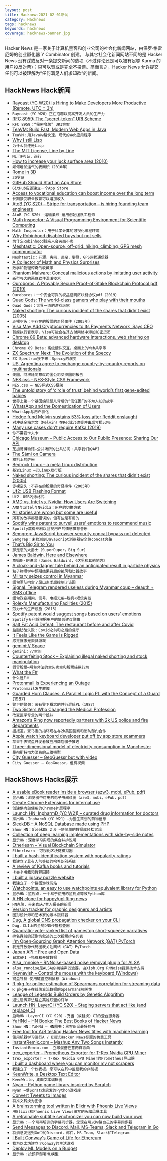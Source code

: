 ```yaml
---
layout: post
title: Hacknews2021-02-01新闻
category: Hacknews
tags: hacknews
keywords: hacknews
coverage: hacknews-banner.jpg
---
```


Hacker News 是一家关于计算机黑客和创业公司的社会化新闻网站，由保罗·格雷厄姆的创业孵化器 Y Combinator 创建。
与其它社会化新闻网站不同的是 Hacker News 没有踩或反对一条提交新闻的选项（不过评论还是可以被有足够 Karma 的用户投反对票）；只可以赞或是完全不投票。简而言之，Hacker News 允许提交任何可以被理解为“任何满足人们求知欲”的新闻。

## HackNews Hack新闻


- [Raycast (YC W20) Is Hiring to Make Developers More Productive (Remote, UTC ± 3h)](https://raycast.com/jobs)
- `Raycast（YC W20）正在招聘以提高开发人员的生产力`
- [RFC 8959: The “secret-token” URI Scheme](https://www.rfc-editor.org/rfc/rfc8959.txt)
- `RFC 8959：“秘密令牌” URI方案`
- [TeaVM: Build Fast, Modern Web Apps in Java](http://teavm.org/)
- `TeaVM：用Java构建快速，现代的Web应用程序`
- [Why I still Lisp](https://mendhekar.medium.com/why-i-still-lisp-and-you-should-too-18a2ae36bd8)
- `为什么我还是Lisp`
- [The MIT License, Line by Line](https://writing.kemitchell.com/2016/09/21/MIT-License-Line-by-Line.html)
- `MIT许可证，逐行`
- [How to increase your luck surface area (2010)](https://www.codusoperandi.com/posts/increasing-your-luck-surface-area)
- `如何增加运气的表面积（2010年）`
- [Rome in 3D](https://relivehistoryin3d.com/projects/rome-in-3d/)
- `3D罗马`
- [GitHub Should Start an App Store](https://www.ankshilp.com/time_for_github_app_store/)
- `GitHub应该建立一个App Store`
- [Access to vocational education can boost income over the long term](https://voxeu.org/article/access-vocational-education-can-boost-income-over-long-term)
- `长期接受职业教育可以增加收入`
- [AtoB (YC S20) – Stripe for transportation – is hiring founding team engineers](https://www.notion.so/Founding-Team-Engineers-AtoB-1db448bd0b8c482db48857f04c7244cf)
- `AtoB（YC S20）–运输条纹–雇用创始团队工程师`
- [Math Inspector: A Visual Programming Environment for Scientific Computing](https://mathinspector.com/)
- `Math Inspector：用于科学计算的可视化编程环境`
- [Why Robinhood disabled buys but not sells](https://stu2b50.dev/posts/why-robinhood-d3580b)
- `为什么Robinhood残疾人会买而不卖`
- [Meshtastic: Open-source, off-grid, hiking, climbing, GPS mesh communicator](https://meshtastic.letstalkthis.com/)
- `Meshtastic：开源，离网，远足，攀登，GPS网状通信器`
- [A Collector of Math and Physics Surprises](https://www.quantamagazine.org/tadashi-tokieda-collects-math-and-physics-surprises-20181127/)
- `数学和物理惊奇的收藏家`
- [Phantom Malware: Conceal malicious actions  by imitating user activity](https://ieeexplore.ieee.org/stamp/stamp.jsp?tp=&arnumber=9186656#8866)
- `新型强大的恶意软件混淆技术`
- [Ouroboros: A Provably Secure Proof-of-Stake Blockchain Protocol pdf (2019)](https://eprint.iacr.org/2016/889.pdf)
- `Ouroboros：一个安全可靠的权益证明区块链协议pdf（2019）`
- [Quad Gods: The world-class gamers who play with their mouths](https://www.bbc.com/news/stories-55811621)
- `Quad Gods：世界一流的游戏玩家`
- [Naked shorting: The curious incident of the shares that didn't exist (2005)](https://web.archive.org/web/20160215135645/https://www.euromoney.com/Article/1001047/Naked-shorting-The-curious-incident-of-the-shares-that-didnt-.html)
- `赤裸空头：不存在的股票的奇怪事件（2005年）`
- [Visa May Add Cryptocurrencies to Its Payments Network, Says CEO](https://www.coindesk.com/visa-may-add-cryptocurrencies-to-its-payments-network-says-ceo)
- `首席执行官表示，Visa可能会在其支付网络中添加加密货币`
- [Chrome 89 Beta: advanced hardware interactions, web sharing on desktop](https://blog.chromium.org/2021/01/chrome-89-beta-advanced-hardware.html)
- `Chrome 89 Beta：高级硬件交互，桌面上的Web共享等`
- [ZX Spectrum Next: The Evolution of the Speccy](https://www.specnext.com/about/)
- `ZX Spectrum接下来：Speccy的演变`
- [US, Argentina agree to exchange country-by-country reports on multinationals](https://mnetax.com/us-argentina-agree-to-exchange-country-by-country-reports-of-large-multinational-42276)
- `美国，阿根廷同意就跨国公司交换国别报告`
- [NES.css – NES-Style CSS Framework](https://nostalgic-css.github.io/NES.css/)
- `NES.css – NES样式CSS框架`
- [The untold story of ‘circle of trust’ behind world’s first gene-edited babies](https://www.sciencemag.org/news/2019/08/untold-story-circle-trust-behind-world-s-first-gene-edited-babies)
- `世界上第一个基因编辑婴儿背后的“信任圈”的不为人知的故事`
- [WhatsApp and the Domestication of Users](https://seirdy.one/2021/01/27/whatsapp-and-the-domestication-of-users.html)
- `WhatsApp与用户驯化`
- [Hedge fund Melvin sustains 53% loss after Reddit onslaught](https://arstechnica.com/gadgets/2021/01/hedge-fund-melvin-sustains-53-loss-after-reddit-onslaught/)
- `对冲基金梅尔文（Melvin）在Reddit遭受冲击后亏损53％`
- [Many use cases don’t require Kafka (2019)](https://vicki.substack.com/p/you-dont-need-kafka)
- `你不需要卡夫卡`
- [Chicago Museum – Public Access to Our Public Presence: Sharing Our API](https://www.artic.edu/articles/902/public-access-to-our-public-presence-sharing-our-api)
- `芝加哥博物馆–公共场所的公共访问：共享我们的API`
- [The Sámi on Camera](https://www.historytoday.com/miscellanies/sami-camera)
- `相机上的萨米`
- [Bedrock Linux – a meta Linux distribution](https://bedrocklinux.org/)
- `基岩Linux –元Linux发行版`
- [Naked shorting: The curious incident of the shares that didn't exist (2005)](https://www.euromoney.com/article/b1320xkhl0443w/naked-shorting-the-curious-incident-of-the-shares-that-didnt-exist)
- `赤裸空头：不存在的股票的奇怪事件（2005年）`
- [Uf2: USB Flashing Format](https://github.com/microsoft/uf2)
- `Uf2：USB闪烁格式`
- [AMD vs. Intel vs. Nvidia: How Users Are Switching](https://boilingsteam.com/amd-vs-nvidia-are-linux-gamers-switching-yet/)
- `AMD与Intel与Nvidia：用户的切换方式`
- [All stories are wrong but some are useful](https://neilkakkar.com/story-of-stories.html)
- `所有的故事都是错误的，但有些是有用的`
- [Spotify wins patent to surveil users’ emotions to recommend music](https://www.thesanfranciscotelegraph.com/technology/3678/in-spotify-music-listens-to-you-streaming-platform-wins-patent-to-surveil-users-emotions-to-recommend-music/)
- `Spotify赢得专利以监视用户的情感推荐音乐`
- [Semgrep: JavaScript browser security concat bypass not detected](https://github.com/returntocorp/semgrep/issues/2409)
- `Semgrep：未检测到JavaScript浏览器安全性concat旁路`
- [That’s Big Sir to You](https://www.shirtpocket.com/blog/index.php/shadedgrey/thats_big_sir_to_you/)
- `那是您的大爵士（SuperDuper，Big Sur）`
- [James Baldwin, Here and Elsewhere](https://www.publicbooks.org/james-baldwin-here-and-elsewhere/)
- `詹姆斯·鲍德温（James Baldwin），《这里和其他地方》`
- [A cloak-and-dagger tale behind an anticipated result in particle physics](https://www.sciencemag.org/news/2021/01/cloak-and-dagger-tale-behind-year-s-most-anticipated-result-particle-physics)
- `粒子物理学中预期结果背后的披风和匕首故事`
- [Military seizes control in Myanmar](https://www.bbc.com/news/world-asia-55882489)
- `缅甸军队拘留了昂山素季后控制了该国`
- [Signal, Telegram rendered useless during Myanmar coup – deauth + SMS offline](https://twitter.com/the_ayeminthant/status/1356064981712691200)
- `缅甸政变期间，信号，电报无用–脱机+短信离线`
- [Rolex's Manufacturing Facilities (2015)](https://www.hodinkee.com/articles/inside-rolex)
- `劳力士的生产设施（2015）`
- [Spotify patent would suggest songs based on users' emotions](https://www.bbc.com/news/entertainment-arts-55839655)
- `Spotify专利将根据用户的情感建议歌曲`
- [Salt Fat Acid Defeat: The restaurant before and after Covid](https://nplusonemag.com/online-only/online-only/salt-fat-acid-defeat/)
- `盐脂肪酸失败：Covid之前和之后的餐厅`
- [It Feels Like the Game Is Rigged](https://theirrelevantinvestor.com/2021/02/01/it-feels-like-the-game-is-rigged/)
- `感觉就像是索具游戏`
- [gemini:// Space](https://spwhitton.name//blog/entry/geminispace/)
- `gemini：//空间`
- [Counterfeiting Stock – Explaining illegal naked shorting and stock manipulation](http://counterfeitingstock.com/CS2.0/CounterfeitingStock.html)
- `假冒股票–解释非法的空头卖空和股票操纵行为`
- [What the F#](https://onurgumus.github.io/2021/01/31/What-the-F.html)
- `什么是F＃`
- [Protonmail Is Experiencing an Outage](https://protonstatus.com/)
- `Protonmail发生故障`
- [Guarded Horn Clauses: A Parallel Logic PL with the Concept of a Guard (1987)](https://citeseerx.ist.psu.edu/viewdoc/summary?doi=10.1.1.25.2460)
- `警卫的警句：带有警卫概念的并行逻辑PL（1987）`
- [Two Sisters Who Changed the Medical Profession](https://www.nytimes.com/2021/01/20/books/review-doctors-blackwell-women-medicine-janice-nimura.html)
- `改变医学专业的两个姐妹`
- [Amazon’s Ring now reportedly partners with 2k US police and fire departments](https://www.theverge.com/2021/1/31/22258856/amazon-ring-partners-police-fire-security-privacy-cameras)
- `据报道，亚马逊的指环现在与2k美国警察和消防部门合作`
- [Apple watch keyboard developer put off by app store scammers](https://twitter.com/keleftheriou/status/1356011069395755009)
- `苹果手表键盘开发者被应用商店骗子推迟`
- [Three-dimensional model of electricity consumption in Manchester](https://collection.sciencemuseumgroup.org.uk/objects/co8418916/three-dimensional-model-of-electricity-consumption-in-manchester-chart-graphic-document)
- `曼彻斯特电力消费的三维模型`
- [City Guesser – GeoGuessr but with video](https://virtualvacation.us/guess)
- `City Guesser – GeoGuessr，但有视频`


## HackShows Hacks展示

- [ A usable eBook reader inside a browser (azw3, mobi, ePub, pdf)](https://www.loudreader.com)
- `显示HN：浏览器中可用的电子书阅读器（azw3，mobi，ePub，pdf）`
- [ Create Chrome Extensions for internal use](https://extension.dev)
- `创建供内部使用的Chrome扩展程序`
- [Launch HN: InpharmD (YC W21) – curated drug information for doctors](item?id=25957775)
- `推出HN：InpharmD（YC W21）–为医生策划的药物信息`
- [ SleekDB – A NoSQL Database made using PHP](https://sleekdb.github.io/)
- `Show HN：SleekDB 2.0 –使简单的数据库轻松实现`
- [ Collection of deep learning implementations with side-by-side notes](https://nn.labml.ai)
- `显示HN：深度学习实现的集合并排说明`
- [ Etherlearn – Visual Blockchain Simulator](https://etherlearn.cryptizens.io)
- `Etherlearn –可视化区块链模拟器`
- [ I built a hash-identification system with popularity ratings](https://github.com/HashPals/Name-That-Hash)
- `我建立了具有人气等级的哈希识别系统`
- [ A review of Kafka books and tutorials](https://stambros.medium.com/the-ultimate-knowledge-trove-2bed285dc23e)
- `卡夫卡书籍和教程回顾`
- [ I built a jigsaw puzzle website](https://puzzlepanda.com)
- `我建立了一个拼图游戏网站`
- [ Watchpoints, an easy to use watchpoints equivalent library for Python](https://github.com/gaogaotiantian/watchpoints)
- `显示HN：监视点，一个易于使用的监视点等效Python库`
- [ A HN clone for happy/uplifting news](https://www.happinews.co/)
- `HN克隆，带来喜庆/令人振奋的新闻`
- [ Version tracker for graphic designers and artists](https://www.snowtrack.io/)
- `图形设计师和艺术家的版本跟踪器`
- [ Dug, A global DNS propagation checker on your CLI](http://github.com/unfrl/dug/)
- `Dug，CLI上的全局DNS传播检查器`
- [ Quadratic-vote-ranked list of gamestop short-squeeze narratives](https://knovigator.com/quest/gamestop-wallstreetbets-GME-robinhood-narratives-4o62ex4g)
- `排名靠前的短剧情叙述的二次投票排名列表`
- [ I'm Open-Sourcing Graph Attention Network (GAT) PyTorch](https://github.com/gordicaleksa/pytorch-GAT)
- `我是开放源代码图表关注网络（GAT）PyTorch`
- [ Japan API – Free and Open Data](https://japan-api.github.io/docs/)
- `日本API –免费和开放数据`
- [ Alsa_rnnoise – RNNoise-based noise removal plugin for ALSA](https://sr.ht/~arsen/alsa_rnnoise/)
- `alsa_rnnoise是ALSA的HQ噪声滤波器，由Xiph.Org RNNoise提供技术支持`
- [ Keynavish – Control the mouse with the keyboard (Windows)](https://github.com/lesderid/keynavish)
- `键盘导航–使用键盘控制鼠标（Windows）`
- [ R pkg for online estimation of Spearmans correlation for streaming data](https://github.com/MikeJaredS/hermiter)
- `R pkg用于在线估算流数据的Spearmans相关性`
- [ League of Legends Build Orders by Genetic Algorithm](https://www.lolsolved.gg/builds/)
- `通过遗传算法建立英雄联盟的订单`
- [Launch HN: LayerCI (YC S20) - Staging servers that act like (and replace) CI](item?id=25979941)
- `启动HN：LayerCI（YC S20）-充当（或替换）CI的登台服务器`
- [ YaHNd – HN Books: The Best Books of Hacker News](https://yahnd.com/books/)
- `Show HN：YaHNd – HN图书：黑客新闻最好的书`
- [ Free tool for A/B testing Hacker News titles with machine learning](https://hacker-ai.com)
- `使用机器学习进行A / B测试Hacker News标题的免费工具`
- [ InstantRemix.com – Mashup Any Two Songs Instantly](http://instantremix.com)
- `InstantRemix.com –立即混搭任意两首歌曲`
- [ trex_exporter – Prometheus Exporter for T-Rex Nvidia GPU Miner](https://github.com/dennisstritzke/trex_exporter)
- `trex_exporter – T-Rex Nvidia GPU Miner的Prometheus导出器`
- [ I built a dashboard where you can monitor my not scrapers](https://www.pmalerts.com/internals-jobs)
- `我建立了一个仪表板，您可以在其中监控我的非刮板`
- [ KeenWrite, a Desktop Text Editor](https://github.com/DaveJarvis/keenwrite)
- `KeenWrite，桌面文本编辑器`
- [ Nyan – Python game library inspired by Scratch](https://github.com/ducaale/nyan)
- `Nyan –受Scratch启发的Python游戏库`
- [ Convert Tweets to Images](https://github.com/ozgrozer/tweet-image)
- `将推文转换为图像`
- [ A brainstorming tool written in Elixir with Phoenix Live Views](https://github.com/mindwendel/mindwendel)
- `用Elixir和Phoenix Live Views编写的头脑风暴工具`
- [ A retrainable subtitle synchronizer you can now build your own](https://subaligner.readthedocs.io/)
- `显示HN：一个可再培训的字幕同步器，您现在可以构建自己的字幕同步器`
- [ Send Messages to Discord, Mail, MS-Teams, Slack and Telegram in Go](https://github.com/nikoksr/notify)
- `将消息发送到Go中的Discord，邮件，MS-Team，Slack和Telegram`
- [ I Built Conway's Game of Life for Ethereum](https://danhough.com/blog/conways-game-ethereum/)
- `我为以太坊建立了Conway的生活游戏`
- [ Deploy ML Models on a Budget](https://github.com/ebhy/budgetml)
- `显示HN：按预算部署ML模型`

